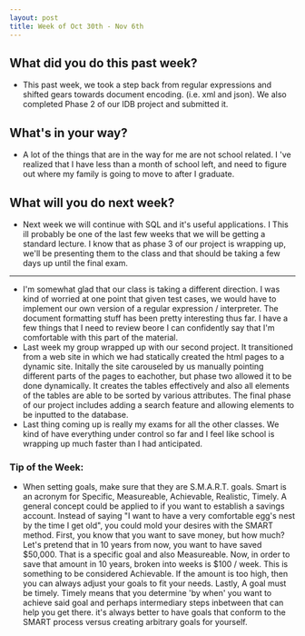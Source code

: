 ```yaml
---
layout: post
title: Week of Oct 30th - Nov 6th 
---
```


## What did you do this past week?

 - This past week, we took a step back from regular expressions and shifted gears towards document encoding. (i.e. xml and json). We also completed Phase 2 of our IDB project and submitted it. 


## What's in your way?

 - A lot of the things that are in the way for me are not school related. I 've realized that I have less than a month of school left, and need to figure out where my family is going to move to after I graduate.

## What will you do next week?

 - Next week we will continue with SQL and it's useful applications. I This ill probably be one of the last few weeks that we will be getting a standard lecture. I know that as phase 3 of our project is wrapping up, we'll be presenting them to the class and that should be taking a few days up until the final exam. 

---

 - I'm somewhat glad that our class is taking a different direction. I was kind of worried at one point that given test cases, we would have to implement our own version of a regular expression / interpreter. The document formatting stuff has been pretty interesting thus far. I have a few things that I need to review beore I can confidently say that I'm comfortable with this part of the material. 
 - Last week my group wrapped up with our second project. It transitioned from a web site in which we had statically created the html pages to a dynamic site. Initally the site carouseled by us manually pointing different parts of the pages to eachother, but phase two allowed it to be done dynamically. It creates the tables effectively and also all elements of the tables are able to be sorted by various attributes. The final phase of our project includes adding a search feature and allowing elements to be inputted to the database. 
 - Last thing coming up is really my exams for all the other classes. We kind of have everything under control so far and I feel like school is wrapping up much faster than I had anticipated. 

### Tip of the Week:

 - When setting goals, make sure that they are S.M.A.R.T. goals. Smart is an acronym for Specific, Measureable, Achievable, Realistic, Timely. A general concept could be applied to if you want to establish a savings account. Instead of saying "I want to have a very comfortable egg's nest by the time I get old", you could mold your desires with the SMART method. First, you know that you want to save money, but how much? Let's pretend that in 10 years from now, you want to have saved $50,000. That is a specific goal and also Measureable. Now, in order to save that amount in 10 years, broken into weeks is $100 / week. This is something to be considered Achievable. If the amount is too high, then you can always adjust your goals to fit your needs. Lastly, A goal must be timely. Timely means that you determine 'by when' you want to achieve said goal and perhaps intermediary steps inbetween that can help you get there. it's always better to have goals that conform to the SMART process versus creating arbitrary goals for yourself. 
